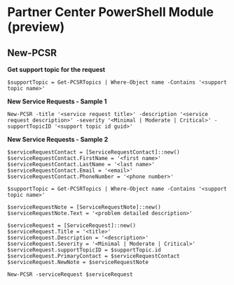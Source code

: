 # Partner Center PowerShell Module (preview) #

## New-PCSR ##

**Get support topic for the request**

    $supportTopic = Get-PCSRTopics | Where-Object name -Contains '<support topic name>' 

**New Service Requests - Sample 1**

    New-PCSR -title '<service request title>' -description '<service request description>' -severity '<Minimal | Moderate | Critical>' -supportTopicID '<support topic id guid>'

**New Service Requests - Sample 2**

    $serviceRequestContact = [ServiceRequestContact]::new()
    $serviceRequestContact.FirstName = '<first name>'
    $serviceRequestContact.LastName = '<last name>'
    $serviceRequestContact.Email = '<email>'
    $serviceRequestContact.PhoneNumber = '<phone number>'
    
    $supportTopic = Get-PCSRTopics | Where-Object name -Contains '<support topic name>'
    
    $serviceRequestNote = [ServiceRequestNote]::new()
    $serviceRequestNote.Text = '<problem detailed description>'
    
    $serviceRequest = [ServiceRequest]::new()
    $serviceRequest.Title = '<title>'
    $serviceRequest.Description = '<description>'
    $serviceRequest.Severity = '<Minimal | Moderate | Critical>'
    $serviceRequest.supportTopicID = $supportTopic.id
    $serviceRequest.PrimaryContact = $serviceRequestContact
    $serviceRequest.NewNote = $serviceRequestNote
    
    New-PCSR -serviceRequest $serviceRequest

